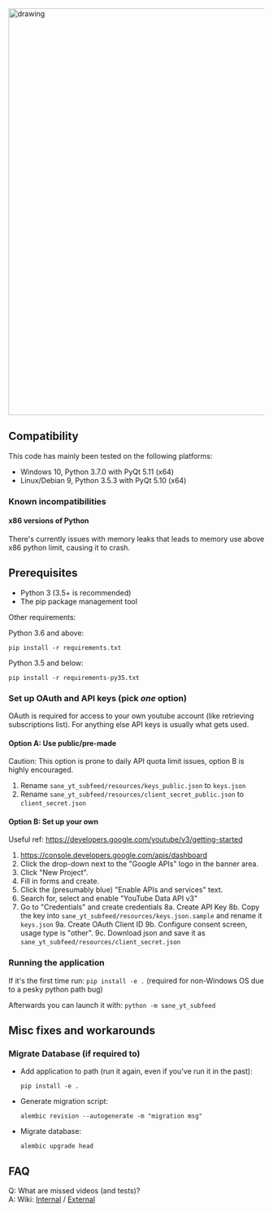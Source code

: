 <img src="https://img.bluabk.net/python_2018-07-28_19-10-08.png" alt="drawing" width="800px"/>

## Compatibility
This code has mainly been tested on the following platforms:
*   Windows 10, Python 3.7.0 with PyQt 5.11 (x64)
*   Linux/Debian 9, Python 3.5.3 with PyQt 5.10 (x64)

### Known incompatibilities
#### x86 versions of Python
There's currently issues with memory leaks that leads to memory use above x86 python limit, causing it to crash. 

## Prerequisites

*   Python 3 (3.5+ is recommended)
*   The pip package management tool

Other requirements:

Python 3.6 and above:

    pip install -r requirements.txt
    
Python 3.5 and below: 

    pip install -r requirements-py35.txt


### Set up OAuth and API keys (pick _one_ option)
OAuth is required for access to your own youtube account (like retrieving subscriptions list). 
For anything else API keys is usually what gets used.

#### Option A: Use public/pre-made
Caution: This option is prone to daily API quota limit issues, option B is highly encouraged.
1. Rename `sane_yt_subfeed/resources/keys_public.json` to `keys.json`
2. Rename `sane_yt_subfeed/resources/client_secret_public.json` to `client_secret.json`

#### Option B: Set up your own
Useful ref: https://developers.google.com/youtube/v3/getting-started

1. https://console.developers.google.com/apis/dashboard
2. Click the drop-down next to the "Google APIs" logo in the banner area.
3. Click "New Project".
4. Fill in forms and create.
5. Click the (presumably blue) "Enable APIs and services" text.
6. Search for, select and enable "YouTube Data API v3"
7. Go to "Credentials" and create credentials
8a. Create API Key
8b. Copy the key into `sane_yt_subfeed/resources/keys.json.sample` and rename it `keys.json`
9a. Create OAuth Client ID
9b. Configure consent screen, usage type is "other".
9c. Download json and save it as `sane_yt_subfeed/resources/client_secret.json` 

### Running the application
If it's the first time run: `pip install -e .` (required for non-Windows OS due to a pesky python path bug) <br/>

Afterwards you can launch it with: `python -m sane_yt_subfeed`

## Misc fixes and workarounds

### Migrate Database (if required to)
*   Add application to path (run it again, even if you've run it in the past):
    ```
    pip install -e .
    ```
    
*   Generate migration script:
    ```
    alembic revision --autogenerate -m "migration msg"
    ```
    
*   Migrate database:
    ```
    alembic upgrade head
    ```

## FAQ

Q: What are missed videos (and tests)? <br/>
A: Wiki: [Internal](https://git.vpn/BluABK/sane-yt-subfeed/wikis/Missed-videos-(and-tests)) / [External](https://git.blucoders.net/BluABK/sane-yt-subfeed/wikis/Missed-videos-(and-tests))